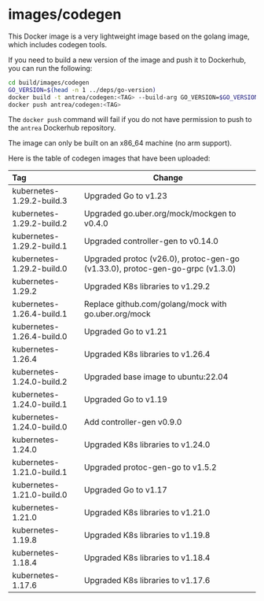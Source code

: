 # images/codegen

This Docker image is a very lightweight image based on the golang image, which
includes codegen tools.

If you need to build a new version of the image and push it to Dockerhub, you
can run the following:

```bash
cd build/images/codegen
GO_VERSION=$(head -n 1 ../deps/go-version)
docker build -t antrea/codegen:<TAG> --build-arg GO_VERSION=$GO_VERSION .
docker push antrea/codegen:<TAG>
```

The `docker push` command will fail if you do not have permission to push to the
`antrea` Dockerhub repository.

The image can only be built on an x86_64 machine (no arm support).

Here is the table of codegen images that have been uploaded:

| Tag                       | Change                                                                        |
| :------------------------ | ----------------------------------------------------------------------------- |
| kubernetes-1.29.2-build.3 | Upgraded Go to v1.23                                                          |
| kubernetes-1.29.2-build.2 | Upgraded go.uber.org/mock/mockgen to v0.4.0                                   |
| kubernetes-1.29.2-build.1 | Upgraded controller-gen to v0.14.0                                            |
| kubernetes-1.29.2-build.0 | Upgraded protoc (v26.0), protoc-gen-go (v1.33.0), protoc-gen-go-grpc (v1.3.0) |
| kubernetes-1.29.2         | Upgraded K8s libraries to v1.29.2                                             |
| kubernetes-1.26.4-build.1 | Replace github.com/golang/mock with go.uber.org/mock                          |
| kubernetes-1.26.4-build.0 | Upgraded Go to v1.21                                                          |
| kubernetes-1.26.4         | Upgraded K8s libraries to v1.26.4                                             |
| kubernetes-1.24.0-build.2 | Upgraded base image to ubuntu:22.04                                           |
| kubernetes-1.24.0-build.1 | Upgraded Go to v1.19                                                          |
| kubernetes-1.24.0-build.0 | Add controller-gen v0.9.0                                                     |
| kubernetes-1.24.0         | Upgraded K8s libraries to v1.24.0                                             |
| kubernetes-1.21.0-build.1 | Upgraded protoc-gen-go to v1.5.2                                              |
| kubernetes-1.21.0-build.0 | Upgraded Go to v1.17                                                          |
| kubernetes-1.21.0         | Upgraded K8s libraries to v1.21.0                                             |
| kubernetes-1.19.8         | Upgraded K8s libraries to v1.19.8                                             |
| kubernetes-1.18.4         | Upgraded K8s libraries to v1.18.4                                             |
| kubernetes-1.17.6         | Upgraded K8s libraries to v1.17.6                                             |
